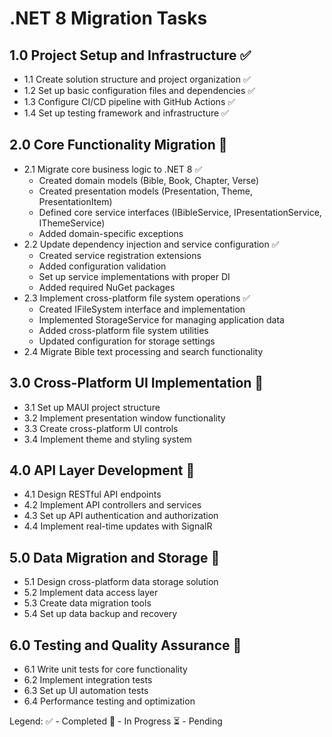 # .NET 8 Migration Tasks

## 1.0 Project Setup and Infrastructure ✅
- 1.1 Create solution structure and project organization ✅
- 1.2 Set up basic configuration files and dependencies ✅
- 1.3 Configure CI/CD pipeline with GitHub Actions ✅
- 1.4 Set up testing framework and infrastructure ✅

## 2.0 Core Functionality Migration 🔄
- 2.1 Migrate core business logic to .NET 8 ✅
  - Created domain models (Bible, Book, Chapter, Verse)
  - Created presentation models (Presentation, Theme, PresentationItem)
  - Defined core service interfaces (IBibleService, IPresentationService, IThemeService)
  - Added domain-specific exceptions
- 2.2 Update dependency injection and service configuration ✅
  - Created service registration extensions
  - Added configuration validation
  - Set up service implementations with proper DI
  - Added required NuGet packages
- 2.3 Implement cross-platform file system operations ✅
  - Created IFileSystem interface and implementation
  - Implemented StorageService for managing application data
  - Added cross-platform file system utilities
  - Updated configuration for storage settings
- 2.4 Migrate Bible text processing and search functionality

## 3.0 Cross-Platform UI Implementation 🔄
- 3.1 Set up MAUI project structure
- 3.2 Implement presentation window functionality
- 3.3 Create cross-platform UI controls
- 3.4 Implement theme and styling system

## 4.0 API Layer Development 🔄
- 4.1 Design RESTful API endpoints
- 4.2 Implement API controllers and services
- 4.3 Set up API authentication and authorization
- 4.4 Implement real-time updates with SignalR

## 5.0 Data Migration and Storage 🔄
- 5.1 Design cross-platform data storage solution
- 5.2 Implement data access layer
- 5.3 Create data migration tools
- 5.4 Set up data backup and recovery

## 6.0 Testing and Quality Assurance 🔄
- 6.1 Write unit tests for core functionality
- 6.2 Implement integration tests
- 6.3 Set up UI automation tests
- 6.4 Performance testing and optimization

Legend:
✅ - Completed
🔄 - In Progress
⏳ - Pending